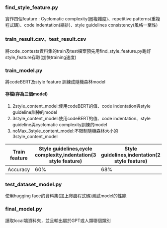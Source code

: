 ### find_style_feature.py
實作四個feature : Cyclomatic complexity(圈複雜度)、repetitive patterns(重複程式碼)、code indentation(縮排)、style guidelines consistency(風格一至性)

### train_result.csv、test_result.csv
將code_contests資料集的train及test檔案預先用find_style_feature.py跑好style_feature存取(加快training速度)

### train_model.py
將codeBERT及style feature 訓練成隨機森林model

#### 存檔(存為三個model)
1. 2style_content_model:使用codeBERT的值、code indentation與style guideline訓練的model
2. 3style_content_model:使用codeBERT的值、code indentation、style guideline與cyclomatic complexity訓練的model
3. noMax_3style_content_model:不限制隨機森林大小的3style_content_model

| Train feature | Style guidelines,cycle complexity,indentation(3 style feature) | Style guidelines,indentation(2 style feature) | codeBERT value | codeBERT,2 style feature|
| ---- | ---- | ---- | ---- | ---- |
|Accuracy|60%|68%|73%|76%|

### test_dataset_model.py
使用hugging face的資料集(加上爬蟲程式碼)測試model的性能

### final_model.py
讀取local端資料夾，並且輸出屬於GPT或人類哪個類別
